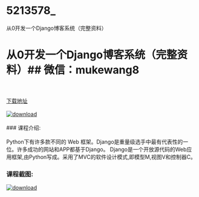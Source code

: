 # 5213578_
从0开发一个Django博客系统（完整资料）
# 从0开发一个Django博客系统（完整资料）## 微信：mukewang8
<br/></br>[下载地址](http://www.36tz.cn/article/5213578 "下载地址")
<br/></br>[![download](http://36tz.cn/muke_img/2020_06_1-6.png "下载地址")](http://www.36tz.cn/article/5213578 "下载地址")
<br/></br>### 课程介绍:<br/></br>Python下有许多款不同的 Web 框架。Django是重量级选手中最有代表性的一位。许多成功的网站和APP都基于Django。 Django是一个开放源代码的Web应用框架,由Python写成。采用了MVC的软件设计模式,即模型M,视图V和控制器C。

### 课程截图:
[![download](http://36tz.cn/muke_img/2020_06_2-7.png "下载地址")](http://www.36tz.cn/article/5213578 "下载地址")
